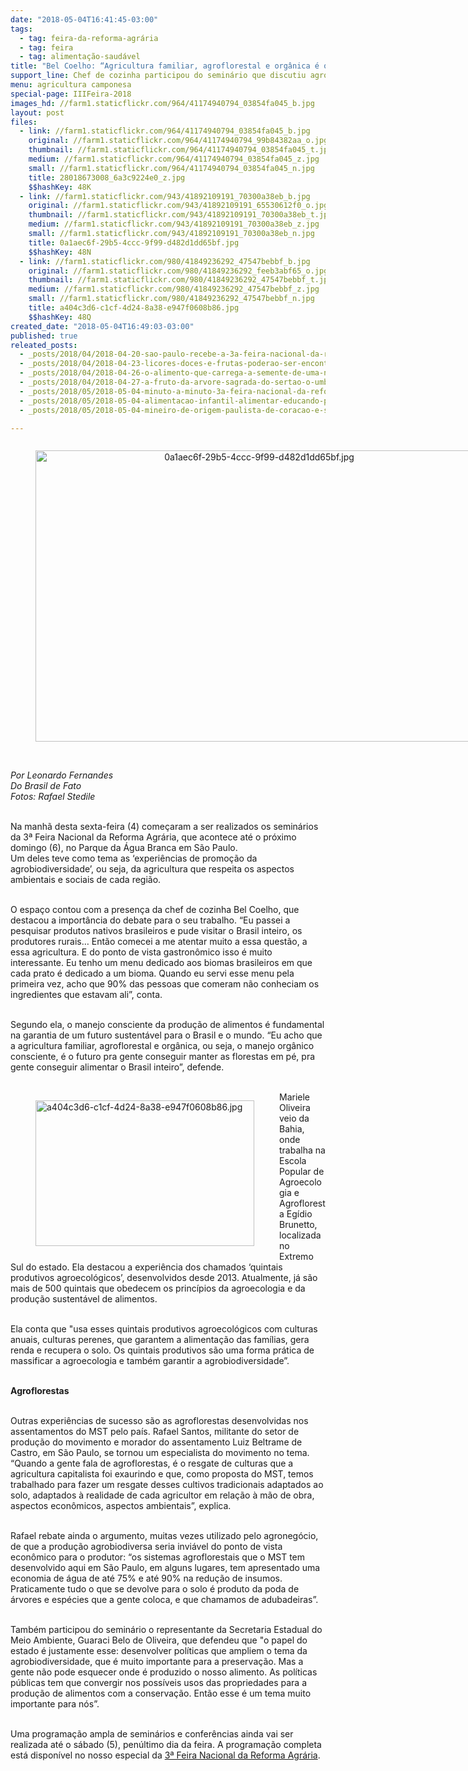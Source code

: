 ```yaml
---
date: "2018-05-04T16:41:45-03:00"
tags:
  - tag: feira-da-reforma-agrária
  - tag: feira
  - tag: alimentação-saudável
title: "Bel Coelho: “Agricultura familiar, agroflorestal e orgânica é o futuro”"
support_line: Chef de cozinha participou do seminário que discutiu agrobiodiversidade durante a 3ª Feira Nacional da Reforma Agrária
menu: agricultura camponesa
special-page: IIIFeira-2018
images_hd: //farm1.staticflickr.com/964/41174940794_03854fa045_b.jpg
layout: post
files:
  - link: //farm1.staticflickr.com/964/41174940794_03854fa045_b.jpg
    original: //farm1.staticflickr.com/964/41174940794_99b84382aa_o.jpg
    thumbnail: //farm1.staticflickr.com/964/41174940794_03854fa045_t.jpg
    medium: //farm1.staticflickr.com/964/41174940794_03854fa045_z.jpg
    small: //farm1.staticflickr.com/964/41174940794_03854fa045_n.jpg
    title: 28018673008_6a3c9224e0_z.jpg
    $$hashKey: 48K
  - link: //farm1.staticflickr.com/943/41892109191_70300a38eb_b.jpg
    original: //farm1.staticflickr.com/943/41892109191_65530612f0_o.jpg
    thumbnail: //farm1.staticflickr.com/943/41892109191_70300a38eb_t.jpg
    medium: //farm1.staticflickr.com/943/41892109191_70300a38eb_z.jpg
    small: //farm1.staticflickr.com/943/41892109191_70300a38eb_n.jpg
    title: 0a1aec6f-29b5-4ccc-9f99-d482d1dd65bf.jpg
    $$hashKey: 48N
  - link: //farm1.staticflickr.com/980/41849236292_47547bebbf_b.jpg
    original: //farm1.staticflickr.com/980/41849236292_feeb3abf65_o.jpg
    thumbnail: //farm1.staticflickr.com/980/41849236292_47547bebbf_t.jpg
    medium: //farm1.staticflickr.com/980/41849236292_47547bebbf_z.jpg
    small: //farm1.staticflickr.com/980/41849236292_47547bebbf_n.jpg
    title: a404c3d6-c1cf-4d24-8a38-e947f0608b86.jpg
    $$hashKey: 48Q
created_date: "2018-05-04T16:49:03-03:00"
published: true
releated_posts:
  - _posts/2018/04/2018-04-20-sao-paulo-recebe-a-3a-feira-nacional-da-reforma-agraria-em-maio.md
  - _posts/2018/04/2018-04-23-licores-doces-e-frutas-poderao-ser-encontrados-na-feira-da-reforma-agraria.md
  - _posts/2018/04/2018-04-26-o-alimento-que-carrega-a-semente-de-uma-nova-sociedade-a-precos-justos.md
  - _posts/2018/04/2018-04-27-a-fruto-da-arvore-sagrada-do-sertao-o-umbu-podera-ser-encontrado-na-feira.md
  - _posts/2018/05/2018-05-04-minuto-a-minuto-3a-feira-nacional-da-reforma-agraria.md
  - _posts/2018/05/2018-05-04-alimentacao-infantil-alimentar-educando-para-nutrir-corpos-e-mentes.md
  - _posts/2018/05/2018-05-04-mineiro-de-origem-paulista-de-coracao-e-sem-terra-com-muito-orgulho.md

---
```

<div style="text-align:center">
<figure class="image" style="display:inline-block"><img alt="0a1aec6f-29b5-4ccc-9f99-d482d1dd65bf.jpg" height="466" src="//farm1.staticflickr.com/943/41892109191_70300a38eb_b.jpg" width="700" />
<figcaption></figcaption>
</figure>
</div>

<p><br />
<em>Por Leonardo Fernandes<br />
Do Brasil de Fato<br />
Fotos: Rafael Stedile</em><br />
&nbsp;</p>

<p>Na manh&atilde; desta sexta-feira (4) come&ccedil;aram a ser realizados os semin&aacute;rios da 3&ordf; Feira Nacional da Reforma Agr&aacute;ria, que acontece at&eacute; o pr&oacute;ximo domingo (6), no Parque da &Aacute;gua Branca em S&atilde;o Paulo.&nbsp;<br />
Um deles teve como tema as &lsquo;experi&ecirc;ncias de promo&ccedil;&atilde;o da agrobiodiversidade&rsquo;, ou seja, da agricultura que respeita os aspectos ambientais e sociais de cada regi&atilde;o.&nbsp;<br />
&nbsp;</p>

<p>O espa&ccedil;o contou com a presen&ccedil;a da chef de cozinha Bel Coelho, que destacou a import&acirc;ncia do debate para o seu trabalho. &ldquo;Eu passei a pesquisar produtos nativos brasileiros e pude visitar o Brasil inteiro, os produtores rurais&hellip; Ent&atilde;o comecei a me atentar muito a essa quest&atilde;o, a essa agricultura. E do ponto de vista gastron&ocirc;mico isso &eacute; muito interessante. Eu tenho um menu dedicado aos biomas brasileiros em que cada prato &eacute; dedicado a um bioma. Quando eu servi esse menu pela primeira vez, acho que 90% das pessoas que comeram n&atilde;o conheciam os ingredientes que estavam ali&rdquo;, conta.<br />
&nbsp;</p>

<p>Segundo ela, o manejo consciente da produ&ccedil;&atilde;o de alimentos &eacute; fundamental na garantia de um futuro sustent&aacute;vel para o Brasil e o mundo. &ldquo;Eu acho que a agricultura familiar, agroflorestal e org&acirc;nica, ou seja, o manejo org&acirc;nico consciente, &eacute; o futuro pra gente conseguir manter as florestas em p&eacute;, pra gente conseguir alimentar o Brasil inteiro&rdquo;, defende.<br />
&nbsp;</p>

<figure class="image" style="float:left"><img alt="a404c3d6-c1cf-4d24-8a38-e947f0608b86.jpg" height="233" src="//farm1.staticflickr.com/980/41849236292_47547bebbf_b.jpg" width="350" />
<figcaption></figcaption>
</figure>

<p>Mariele Oliveira veio da Bahia, onde trabalha na Escola Popular de Agroecologia e Agrofloresta Eg&iacute;dio Brunetto, localizada no Extremo Sul do estado. Ela destacou a experi&ecirc;ncia dos chamados &lsquo;quintais produtivos agroecol&oacute;gicos&rsquo;, desenvolvidos desde 2013. Atualmente, j&aacute; s&atilde;o mais de 500 quintais que obedecem os princ&iacute;pios da agroecologia e da produ&ccedil;&atilde;o sustent&aacute;vel de alimentos.&nbsp;<br />
&nbsp;</p>

<p>Ela conta que &quot;usa esses quintais produtivos agroecol&oacute;gicos com culturas anuais, culturas perenes, que garantem a alimenta&ccedil;&atilde;o das fam&iacute;lias, gera renda e recupera o solo. Os quintais produtivos s&atilde;o uma forma pr&aacute;tica de massificar a agroecologia e tamb&eacute;m garantir a agrobiodiversidade&rdquo;.&nbsp;<br />
&nbsp;</p>

<p><strong>Agroflorestas</strong><br />
&nbsp;</p>

<p>Outras experi&ecirc;ncias de sucesso s&atilde;o as agroflorestas desenvolvidas nos assentamentos do MST pelo pa&iacute;s. Rafael Santos, militante do setor de produ&ccedil;&atilde;o do movimento e morador do assentamento Luiz Beltrame de Castro, em S&atilde;o Paulo, se tornou um especialista do movimento no tema. &ldquo;Quando a gente fala de agroflorestas, &eacute; o resgate de culturas que a agricultura capitalista foi exaurindo e que, como proposta do MST, temos trabalhado para fazer um resgate desses cultivos tradicionais adaptados ao solo, adaptados &agrave; realidade de cada agricultor em rela&ccedil;&atilde;o &agrave; m&atilde;o de obra, aspectos econ&ocirc;micos, aspectos ambientais&rdquo;, explica.<br />
&nbsp;</p>

<p>Rafael rebate ainda o argumento, muitas vezes utilizado pelo agroneg&oacute;cio, de que a produ&ccedil;&atilde;o agrobiodiversa seria invi&aacute;vel do ponto de vista econ&ocirc;mico para o produtor: &ldquo;os sistemas agroflorestais que o MST tem desenvolvido aqui em S&atilde;o Paulo, em alguns lugares, tem apresentado uma economia de &aacute;gua de at&eacute; 75% e at&eacute; 90% na redu&ccedil;&atilde;o de insumos. Praticamente tudo o que se devolve para o solo &eacute; produto da poda de &aacute;rvores e esp&eacute;cies que a gente coloca, e que chamamos de adubadeiras&rdquo;.&nbsp;<br />
&nbsp;</p>

<p>Tamb&eacute;m participou do semin&aacute;rio o representante da Secretaria Estadual do Meio Ambiente, Guaraci Belo de Oliveira, que defendeu que &quot;o papel do estado &eacute; justamente esse: desenvolver pol&iacute;ticas que ampliem o tema da agrobiodiversidade, que &eacute; muito importante para a preserva&ccedil;&atilde;o. Mas a gente n&atilde;o pode esquecer onde &eacute; produzido o nosso alimento. As pol&iacute;ticas p&uacute;blicas tem que convergir nos poss&iacute;veis usos das propriedades para a produ&ccedil;&atilde;o de alimentos com a conserva&ccedil;&atilde;o. Ent&atilde;o esse &eacute; um tema muito importante para n&oacute;s&rdquo;.&nbsp;<br />
&nbsp;</p>

<p>Uma programa&ccedil;&atilde;o ampla de semin&aacute;rios e confer&ecirc;ncias ainda vai ser realizada at&eacute; o s&aacute;bado (5), pen&uacute;ltimo dia da feira. A programa&ccedil;&atilde;o completa est&aacute; dispon&iacute;vel no nosso especial da <a href="http://www.mst.org.br/III-feira-nacional-da-reforma-agraria/">3&ordf; Feira Nacional da Reforma Agr&aacute;ria</a>.</p>
